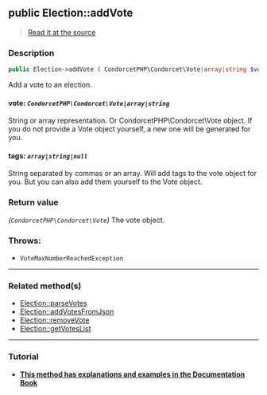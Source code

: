 ## public Election::addVote

> [Read it at the source](https://github.com/julien-boudry/Condorcet/blob/master/src/ElectionProcess/VotesProcess.php#L188)

### Description    

```php
public Election->addVote ( CondorcetPHP\Condorcet\Vote|array|string $vote [, array|string|null $tags = null] ): CondorcetPHP\Condorcet\Vote
```

Add a vote to an election.
    

#### **vote:** *`CondorcetPHP\Condorcet\Vote|array|string`*   
String or array representation. Or CondorcetPHP\Condorcet\Vote object. If you do not provide a Vote object yourself, a new one will be generated for you.    


#### **tags:** *`array|string|null`*   
String separated by commas or an array. Will add tags to the vote object for you. But you can also add them yourself to the Vote object.    


### Return value   

*(`CondorcetPHP\Condorcet\Vote`)* The vote object.



### Throws:   

* ```VoteMaxNumberReachedException``` 

---------------------------------------

### Related method(s)      

* [Election::parseVotes](/Docs/api-reference/Election%20Class/Election--parseVotes.md)    
* [Election::addVotesFromJson](/Docs/api-reference/Election%20Class/Election--addVotesFromJson.md)    
* [Election::removeVote](/Docs/api-reference/Election%20Class/Election--removeVote.md)    
* [Election::getVotesList](/Docs/api-reference/Election%20Class/Election--getVotesList.md)    

---------------------------------------

### Tutorial

* **[This method has explanations and examples in the Documentation Book](https://www.condorcet.io/3.AsPhpLibrary/5.Votes/1.AddVotes)**    
